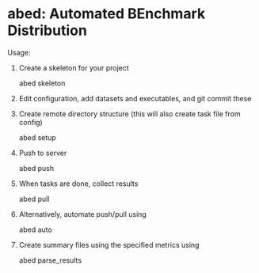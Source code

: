 abed: Automated BEnchmark Distribution
======================================

Usage:

1. Create a skeleton for your project

	abed skeleton

2. Edit configuration, add datasets and executables, and git commit these
3. Create remote directory structure (this will also create task file from 
   config)

	abed setup

4. Push to server

	abed push

5. When tasks are done, collect results

	abed pull

6. Alternatively, automate push/pull using

	abed auto

7. Create summary files using the specified metrics using

	abed parse_results

